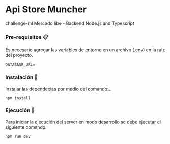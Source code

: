 # Api Store Muncher

challenge-ml Mercado libe - Backend
Node.js and Typescript

### Pre-requisitos 📋

Es necesario agregar las variables de entorno en un archivo (.env) en la raiz del proyecto.

```
DATABASE_URL=

```

### Instalación 🔧

Instalar las dependecias por medio del comando:\_

```
npm install
```

### Ejecución 🚀

Para iniciar la ejecución del server en modo desarrollo se debe ejecutar el siguiente comando:

```
npm run dev
```
